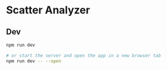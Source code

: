 Scatter Analyzer
===

## Dev

```bash
npm run dev

# or start the server and open the app in a new browser tab
npm run dev -- --open
```

